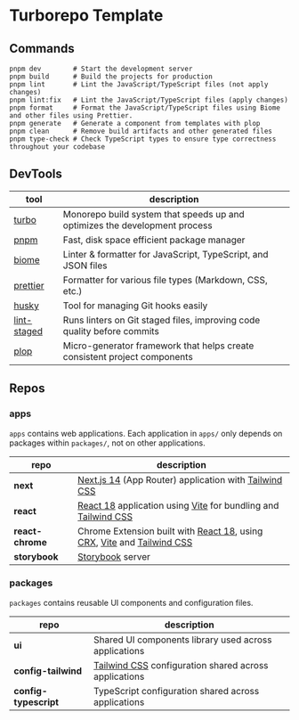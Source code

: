 # Turborepo Template

## Commands

```shell
pnpm dev        # Start the development server
pnpm build      # Build the projects for production
pnpm lint       # Lint the JavaScript/TypeScript files (not apply changes)
pnpm lint:fix   # Lint the JavaScript/TypeScript files (apply changes)
pnpm format     # Format the JavaScript/TypeScript files using Biome and other files using Prettier.
pnpm generate   # Generate a component from templates with plop
pnpm clean      # Remove build artifacts and other generated files
pnpm type-check # Check TypeScript types to ensure type correctness throughout your codebase
```

## DevTools

| tool                                                      | description                                                                |
| --------------------------------------------------------- | -------------------------------------------------------------------------- |
| [turbo](https://turbo.build)                              | Monorepo build system that speeds up and optimizes the development process |
| [pnpm](https://pnpm.io)                                   | Fast, disk space efficient package manager                                 |
| [biome](https://biomejs.dev/)                             | Linter & formatter for JavaScript, TypeScript, and JSON files              |
| [prettier](https://prettier.io/)                          | Formatter for various file types (Markdown, CSS, etc.)                     |
| [husky](https://typicode.github.io/husky/)                | Tool for managing Git hooks easily                                         |
| [lint-staged](https://github.com/lint-staged/lint-staged) | Runs linters on Git staged files, improving code quality before commits    |
| [plop](https://plopjs.com/)                               | Micro-generator framework that helps create consistent project components  |

## Repos

### apps

`apps` contains web applications.
Each application in `apps/` only depends on packages within `packages/`, not on other applications.

| repo             | description                                                                                                                                                                       |
| ---------------- | --------------------------------------------------------------------------------------------------------------------------------------------------------------------------------- |
| **next**         | [Next.js 14](https://nextjs.org/) (App Router) application with [Tailwind CSS](https://tailwindcss.com/)                                                                          |
| **react**        | [React 18](https://react.dev/) application using [Vite](https://vitejs.dev/) for bundling and [Tailwind CSS](https://tailwindcss.com/)                                            |
| **react-chrome** | Chrome Extension built with [React 18](https://react.dev/), using [CRX](https://crxjs.dev/vite-plugin/), [Vite](https://vitejs.dev/) and [Tailwind CSS](https://tailwindcss.com/) |
| **storybook**    | [Storybook](https://storybook.js.org/) server                                                                                                                                     |

### packages

`packages` contains reusable UI components and configuration files.

| repo                  | description                                                                       |
| --------------------- | --------------------------------------------------------------------------------- |
| **ui**                | Shared UI components library used across applications                             |
| **config-tailwind**   | [Tailwind CSS](https://tailwindcss.com/) configuration shared across applications |
| **config-typescript** | TypeScript configuration shared across applications                               |
